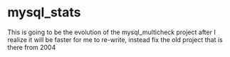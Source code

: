 # mysql_stats
This is going to be the evolution of the mysql_multicheck project after I realize it will be faster for me to re-write, instead fix the old project that is there from 2004
